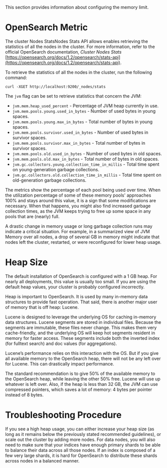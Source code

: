 This section provides information about configuring the memory limit.

# OpenSearch Metric

The cluster Nodes StatsNodes Stats API allows enables retrieving the statistics of all the nodes in the cluster. For more information, refer to the official OpenSearch documentation, _Cluster Nodes Stats_ [https://opensearch.org/docs/1.2/opensearch/stats-api](https://opensearch.org/docs/1.2/opensearch/stats-api).

To retrieve the statistics of all the nodes in the cluster, run the following command:

```
curl -XGET http://localhost:9200/_nodes/stats
```

The `jvm` flag can be set to retrieve statistics that concern the JVM:

* `jvm.mem.heap_used_percent` - Percentage of JVM heap currently in use.
* `jvm.mem.pools.young.used_in_bytes` - Number of used bytes in young spaces.
* `jvm.mem.pools.young.max_in_bytes` - Total number of bytes in young spaces.
* `jvm.mem.pools.survivor.used_in_bytes` - Number of used bytes in survivor spaces.
* `jvm.mem.pools.survivor.max_in_bytes` - Total number of bytes in survivor spaces.
* `jvm.mem.pools.old.used_in_bytes` - Number of used bytes in old spaces.
* `jvm.mem.pools.old.max_in_bytes` - Total number of bytes in old spaces.
* `jvm.gc.collectors.young.collection_time_in_millis` - Total time spent on young-generation garbage collections.
* `jvm.gc.collectors.old.collection_time_in_millis` - Total time spent on old-generation garbage collections.

The metrics show the percentage of each pool being used over time. When the utilization percentage of some of these memory pools' approaches 100% and stays
around this value, it is a sign that some modifications are necessary. When that happens, you might also find increased garbage collection times, as the JVM keeps trying to free up some space in any pools that are (nearly) full.

A drastic change in memory usage or long garbage collection runs may indicate a critical situation. For example, in a summarized view of JVM Memory over all nodes, a drop of several GB in memory might indicate that nodes left the cluster, restarted, or were reconfigured for lower heap usage.

# Heap Size

The default installation of OpenSearch is configured with a 1 GB heap. For nearly all deployments, this value is usually too small. If you are using the default heap values, your cluster is probably configured incorrectly.

Heap is important to OpenSearch. It is used by many in-memory data structures to provide fast operation. That said, there is another major user of memory that is off heap: Lucene.

Lucene is designed to leverage the underlying OS for caching in-memory data structures. Lucene segments are stored in individual files. Because the segments are immutable, these files never change. This makes them very cache-friendly, and the underlying OS will keep hot segments resident in memory for faster access. These segments include both the inverted index (for fulltext search) and doc values (for aggregations).

Lucene’s performance relies on this interaction with the OS. But if you give all available memory to the OpenSearch heap, there will not be any left over for Lucene. This can drastically impact performance.

The standard recommendation is to give 50% of the available memory to the OpenSearch heap, while leaving the other 50% free. Lucene will use up whatever is left over. Also, if the heap is less than 32 GB, the JVM can use compressed pointers, which saves a lot of memory: 4 bytes per pointer instead of 8 bytes.

# Troubleshooting Procedure

If you see a high heap usage, you can either increase your heap size (as long as it remains below the previously stated recommended guidelines), or scale out the cluster by adding more nodes. For data nodes, you will also need to make sure that your indices have enough primary shards to be able to balance their data across all those nodes. If an index is composed of a few very large shards, it is hard for OpenSearch to distribute these shards across nodes in a balanced manner.
